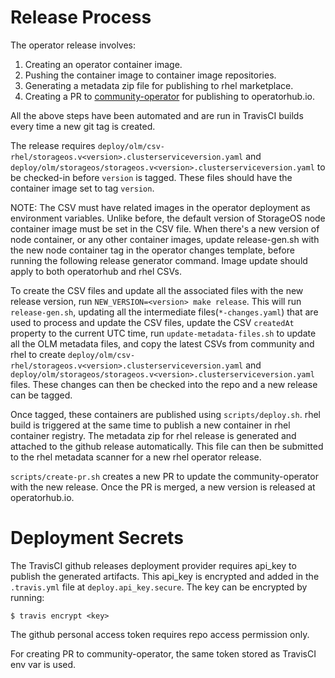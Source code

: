 # Release Process

The operator release involves:
1. Creating an operator container image.
2. Pushing the container image to container image repositories.
3. Generating a metadata zip file for publishing to rhel marketplace.
4. Creating a PR to [community-operator](https://github.com/operator-framework/community-operators/)
    for publishing to operatorhub.io.

All the above steps have been automated and are run in TravisCI builds every
time a new git tag is created.

The release requires
`deploy/olm/csv-rhel/storageos.v<version>.clusterserviceversion.yaml` and
`deploy/olm/storageos/storageos.v<version>.clusterserviceversion.yaml` to be
checked-in before `version` is tagged. These files should have the container
image set to tag `version`.

NOTE: The CSV must have related images in the operator deployment as environment
variables. Unlike before, the default version of StorageOS node container image
must be set in the CSV file. When there's a new version of node container, or
any other container images, update release-gen.sh with the new node container
tag in the operator changes template, before running the following release
generator command. Image update should apply to both operatorhub and rhel CSVs.

To create the CSV files and update all the associated files with the new release
version, run `NEW_VERSION=<version> make release`. This will run
`release-gen.sh`, updating all the intermediate files(`*-changes.yaml`) that are
used to process and update the CSV files, update the CSV `createdAt` property to
the current UTC time, run `update-metadata-files.sh` to update all the OLM
metadata files, and copy the latest CSVs from community and rhel to create
`deploy/olm/csv-rhel/storageos.v<version>.clusterserviceversion.yaml` and
`deploy/olm/storageos/storageos.v<version>.clusterserviceversion.yaml` files.
These changes can then be checked into the repo and a new release can be tagged.

Once tagged, these containers are
published using `scripts/deploy.sh`. rhel build is triggered at the same time to
publish a new container in rhel container registry. The metadata zip for rhel
release is generated and attached to the github release automatically. This file
can then be submitted to the rhel metadata scanner for a new rhel operator
release.

`scripts/create-pr.sh` creates a new PR to update the community-operator with
the new release. Once the PR is merged, a new version is released at
operatorhub.io.


# Deployment Secrets

The TravisCI github releases deployment provider requires api_key to publish the
generated artifacts. This api_key is encrypted and added in the `.travis.yml`
file at `deploy.api_key.secure`. The key can be encrypted by running:
```
$ travis encrypt <key>
```
The github personal access token requires repo access permission only.

For creating PR to community-operator, the same token stored as TravisCI env var
is used.
